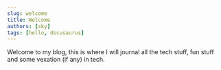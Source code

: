 ```yaml
---
slug: welcome
title: Welcome
authors: [sky]
tags: [hello, docusaurus]
---
```


Welcome to my blog, this is where I will journal all the tech stuff, fun stuff and some vexation (if any) in tech.